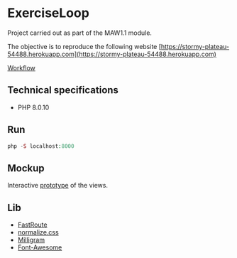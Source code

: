 # ExerciseLoop

Project carried out as part of the MAW1.1 module.

The objective is to reproduce the following website [https://stormy-plateau-54488.herokuapp.com](https://stormy-plateau-54488.herokuapp.com)

[Workflow](https://penfu.notion.site/Projet-8658d04295c949c59c4249380d65ac03)

## Technical specifications

- PHP 8.0.10

## Run

```php
php -S localhost:8000
```

## Mockup

Interactive [prototype](https://www.figma.com/proto/6V3spUnNzcCOZJEgozH3uS/Untitled?page-id=0%3A1&node-id=1%3A38&viewport=271%2C48%2C0.69&scaling=contain&starting-point-node-id=1%3A38) of the views.

## Lib

- [FastRoute](https://github.com/nikic/FastRoute)
- [normalize.css](https://github.com/necolas/normalize.css)
- [Milligram](https://github.com/milligram/milligram)
- [Font-Awesome](https://github.com/FortAwesome/Font-Awesome)
